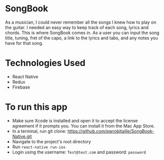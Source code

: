 # SongBook

As a musician, I could never remember all the songs I knew how to play on the guitar. I needed an easy way to keep track of each song, lyrics and chords. This is where SongBook comes in. As a user you can input the song title, tuning, fret of the capo, a link to the lyrics and tabs, and any notes you have for that song.

# Technologies Used
  * React Native
  * Redux
  * Firebase

# To run this app

  * Make sure Xcode is installed and open it to accept the license agreement if it prompts you. You can install it from the Mac App Store.
  * In a terminal, run git clone: https://github.com/pwrobitaille/SongBook-Native.git
  * Navigate to the project's root directory
  * Run `react-native run-ios`
  * Login using the username: `Test@test.com` and password: `password`
